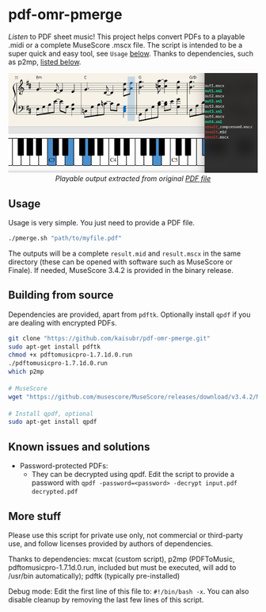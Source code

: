 # pdf-omr-pmerge
_Listen_ to PDF sheet music! This project helps convert PDFs to a playable .midi or a complete MuseScore .mscx file. The script is intended to be a super quick and easy tool, see `Usage` [below](#usage). Thanks to dependencies, such as p2mp, [listed below](#more-stuff).
<p align="center">
  <img src="media/sample_out.png" style="text-align: center" />
  </br>
  <i>Playable output extracted from original <a href="https://github.com/kaisubr/pdf-omr-pmerge/raw/master/media/original.pdf">PDF file</a></i>
</p>

## Usage
Usage is very simple. You just need to provide a PDF file. 

```bash
./pmerge.sh "path/to/myfile.pdf"
```

The outputs will be a complete `result.mid` and `result.mscx` in the same directory (these can be opened with software such as MuseScore or Finale). If needed, MuseScore 3.4.2 is provided in the binary release.

<!--
## Releases
Download from the release pane, and run `install.sh`:
```bash
./install.sh
```
-->

## Building from source
Dependencies are provided, apart from `pdftk`. Optionally install `qpdf` if you are dealing with encrypted PDFs.

```bash
git clone "https://github.com/kaisubr/pdf-omr-pmerge.git"
sudo apt-get install pdftk
chmod +x pdftomusicpro-1.7.1d.0.run
./pdftomusicpro-1.7.1d.0.run
which p2mp

# MuseScore
wget "https://github.com/musescore/MuseScore/releases/download/v3.4.2/MuseScore-3.4.2-x86_64.AppImage"

# Install qpdf, optional
sudo apt-get install qpdf 
```

## Known issues and solutions
* Password-protected PDFs:
     - They can be decrypted using qpdf. Edit the script to provide a password with `qpdf -password=<password> -decrypt input.pdf decrypted.pdf`

## More stuff
Please use this script for private use only, not commercial or third-party use, and follow licenses provided by authors of dependencies.

Thanks to dependencies: mxcat (custom script), p2mp (PDFToMusic, pdftomusicpro-1.7.1d.0.run, included but must be executed, will add to /usr/bin automatically); pdftk (typically pre-installed)
 
Debug mode: Edit the first line of this file to: `#!/bin/bash -x`. You can also disable cleanup by removing the last few lines of this script.

<!-- cd musicxml && clear && echo -e "\n\n\n\n\n" && ls -1 && cd .. && ls | grep "mid" && echo -e "\n\n\n\n\n\n\n\n" -->
